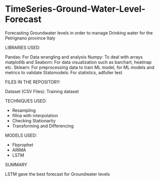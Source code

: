 # TimeSeries-Ground-Water-Level-Forecast
Forecasting Groundwater levels in order to manage Drinking water for the Petrignano province Italy

LIBRARIES USED:

Pandas: For Data wrangling and analysis
Numpy: To deal with arrays
matplotlib and Seaborn: For data visualization such as barchart, heatmap etc.
Sklearn: For preprocessing data to train ML model, for ML models and metrics to validate
Statsmodels: For statistics, adfuller test

FILES IN THE REPOSITORY:

Dataset (CSV Files): Training dataset

TECHNIQUES USED:

- Resampling
- fillna with interpolation
- Checking Stationarity
- Transforming and Differencing

MODELS USED:

- Fbprophet
- ARIMA
- LSTM

SUMMARY

LSTM gave the best forecast for Groundwater levels



